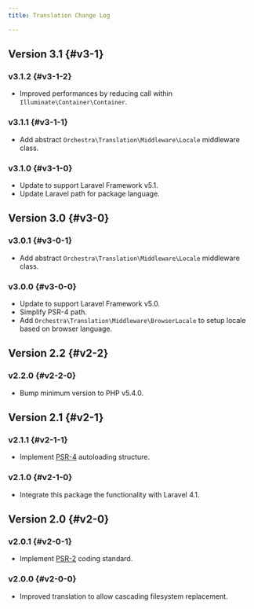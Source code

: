 ```yaml
---
title: Translation Change Log

---
```


## Version 3.1 {#v3-1}

### v3.1.2 {#v3-1-2}

* Improved performances by reducing call within `Illuminate\Container\Container`.

### v3.1.1 {#v3-1-1}

* Add abstract `Orchestra\Translation\Middleware\Locale` middleware class.

### v3.1.0 {#v3-1-0}

* Update to support Laravel Framework v5.1.
* Update Laravel path for package language.

## Version 3.0 {#v3-0}

### v3.0.1 {#v3-0-1}

* Add abstract `Orchestra\Translation\Middleware\Locale` middleware class.

### v3.0.0 {#v3-0-0}

* Update to support Laravel Framework v5.0.
* Simplify PSR-4 path.
* Add `Orchestra\Translation\Middleware\BrowserLocale` to setup locale based on browser language.

## Version 2.2 {#v2-2}

### v2.2.0 {#v2-2-0}

* Bump minimum version to PHP v5.4.0.

## Version 2.1 {#v2-1}

### v2.1.1 {#v2-1-1}

* Implement [PSR-4](https://github.com/php-fig/fig-standards/blob/master/proposed/psr-4-autoloader/psr-4-autoloader.md) autoloading structure.

### v2.1.0 {#v2-1-0}

* Integrate this package the functionality with Laravel 4.1.

## Version 2.0 {#v2-0}

### v2.0.1 {#v2-0-1}

* Implement [PSR-2](https://github.com/php-fig/fig-standards/blob/master/accepted/PSR-2-coding-style-guide.md) coding standard.

### v2.0.0 {#v2-0-0}

* Improved translation to allow cascading filesystem replacement.

